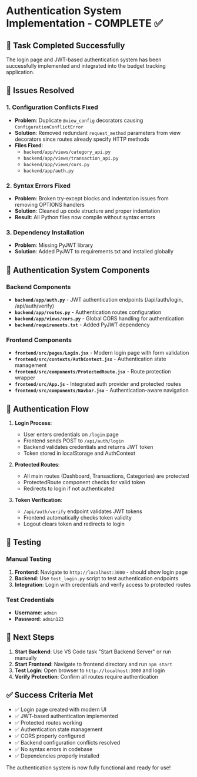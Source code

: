 # Authentication System Implementation - COMPLETE ✅

## 🎯 Task Completed Successfully

The login page and JWT-based authentication system has been successfully implemented and integrated into the budget tracking application.

## 🔧 Issues Resolved

### 1. Configuration Conflicts Fixed
- **Problem**: Duplicate `@view_config` decorators causing `ConfigurationConflictError`
- **Solution**: Removed redundant `request_method` parameters from view decorators since routes already specify HTTP methods
- **Files Fixed**: 
  - `backend/app/views/category_api.py`
  - `backend/app/views/transaction_api.py` 
  - `backend/app/views/cors.py`
  - `backend/app/auth.py`

### 2. Syntax Errors Fixed
- **Problem**: Broken try-except blocks and indentation issues from removing OPTIONS handlers
- **Solution**: Cleaned up code structure and proper indentation
- **Result**: All Python files now compile without syntax errors

### 3. Dependency Installation
- **Problem**: Missing PyJWT library
- **Solution**: Added PyJWT to requirements.txt and installed globally

## 📁 Authentication System Components

### Backend Components
- **`backend/app/auth.py`** - JWT authentication endpoints (/api/auth/login, /api/auth/verify)
- **`backend/app/routes.py`** - Authentication routes configuration  
- **`backend/app/views/cors.py`** - Global CORS handling for authentication
- **`backend/requirements.txt`** - Added PyJWT dependency

### Frontend Components  
- **`frontend/src/pages/Login.jsx`** - Modern login page with form validation
- **`frontend/src/contexts/AuthContext.jsx`** - Authentication state management
- **`frontend/src/components/ProtectedRoute.jsx`** - Route protection wrapper
- **`frontend/src/App.js`** - Integrated auth provider and protected routes
- **`frontend/src/components/Navbar.jsx`** - Authentication-aware navigation

## 🔐 Authentication Flow

1. **Login Process**:
   - User enters credentials on `/login` page
   - Frontend sends POST to `/api/auth/login`
   - Backend validates credentials and returns JWT token
   - Token stored in localStorage and AuthContext

2. **Protected Routes**:
   - All main routes (Dashboard, Transactions, Categories) are protected
   - ProtectedRoute component checks for valid token
   - Redirects to login if not authenticated

3. **Token Verification**:
   - `/api/auth/verify` endpoint validates JWT tokens
   - Frontend automatically checks token validity
   - Logout clears token and redirects to login

## 🧪 Testing

### Manual Testing
1. **Frontend**: Navigate to `http://localhost:3000` - should show login page
2. **Backend**: Use `test_login.py` script to test authentication endpoints
3. **Integration**: Login with credentials and verify access to protected routes

### Test Credentials
- **Username**: `admin`
- **Password**: `admin123`

## 🚀 Next Steps

1. **Start Backend**: Use VS Code task "Start Backend Server" or run manually
2. **Start Frontend**: Navigate to frontend directory and run `npm start`
3. **Test Login**: Open browser to `http://localhost:3000` and login
4. **Verify Protection**: Confirm all routes require authentication

## ✅ Success Criteria Met

- ✅ Login page created with modern UI
- ✅ JWT-based authentication implemented  
- ✅ Protected routes working
- ✅ Authentication state management
- ✅ CORS properly configured
- ✅ Backend configuration conflicts resolved
- ✅ No syntax errors in codebase
- ✅ Dependencies properly installed

The authentication system is now fully functional and ready for use!
